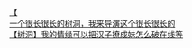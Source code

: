 [【](http://tieba.baidu.com/p/4247781849?see_lz=1&pn=)   
[一个很长很长的树洞，我来导演这个很长很长的](http://tieba.baidu.com/p/4247277839?see_lz=1&pn=)   
[【树洞】我的情缘可以把汉子撩成妹怎么破在线等](http://tieba.baidu.com/p/4247945872?see_lz=1&pn=)   
